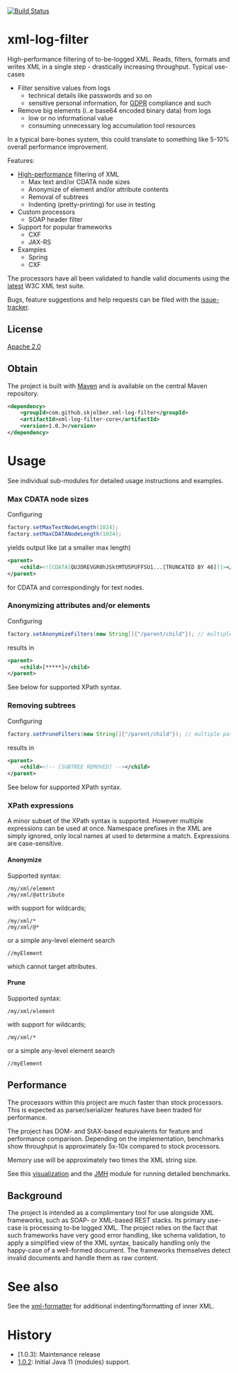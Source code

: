 [![Build Status](https://travis-ci.org/skjolber/xml-log-filter.svg?branch=master)](https://travis-ci.org/skjolber/xml-log-filter)

# xml-log-filter
High-performance filtering of to-be-logged XML. Reads, filters, formats and writes XML in a single step -  drastically increasing throughput. Typical use-cases

  * Filter sensitive values from logs 
     * technical details like passwords and so on
     * sensitive personal information, for [GDPR](https://en.wikipedia.org/wiki/General_Data_Protection_Regulation) compliance and such
  * Remove big elements (i..e base64 encoded binary data) from logs
     * low or no informational value
     * consuming unnecessary log accumulation tool resources

In a typical bare-bones system, this could translate to something like 5-10% overall performance improvement.

Features:

  * [High-performance] filtering of XML
    * Max text and/or CDATA node sizes
    * Anonymize of element and/or attribute contents
    * Removal of subtrees
    * Indenting (pretty-printing) for use in testing
  * Custom processors
    * SOAP header filter
  * Support for popular frameworks
    * CXF 
    * JAX-RS
  * Examples
    * Spring
    * CXF

The processors have all been validated to handle valid documents using the [latest] W3C XML test suite.

Bugs, feature suggestions and help requests can be filed with the [issue-tracker].

## License
[Apache 2.0]

## Obtain
The project is built with [Maven] and is available on the central Maven repository.

```xml
<dependency>
    <groupId>com.github.skjolber.xml-log-filter</groupId>
    <artifactId>xml-log-filter-core</artifactId>
    <version>1.0.3</version>
</dependency>
```

# Usage
See individual sub-modules for detailed usage instructions and examples.

### Max CDATA node sizes
Configuring

```java
factory.setMaxTextNodeLength(1024);
factory.setMaxCDATANodeLength(1024);
```

yields output like (at a smaller max length)

```xml
<parent>
    <child><![CDATA[QUJDREVGR0hJSktMTU5PUFFSU1...[TRUNCATED BY 46]]]></child>
</parent>
```

for CDATA and correspondingly for text nodes.

### Anonymizing attributes and/or elements
Configuring

```java
factory.setAnonymizeFilters(new String[]{"/parent/child"}); // multiple paths supported
```

results in 

```xml
<parent>
    <child>[*****]</child>
</parent>
```

See below for supported XPath syntax.

### Removing subtrees
Configuring

```java
factory.setPruneFilters(new String[]{"/parent/child"}); // multiple paths supported
```

results in

```xml
<parent>
    <child><!-- [SUBTREE REMOVED] --></child>
</parent>
```

See below for supported XPath syntax.

### XPath expressions
A minor subset of the XPath syntax is supported. However multiple expressions can be used at once. Namespace prefixes in the XML are simply ignored, only local names at used to determine a match. Expressions are case-sensitive.

#### Anonymize 
Supported syntax:

    /my/xml/element
    /my/xml/@attribute

with support for wildcards; 

    /my/xml/*
    /my/xml/@*

or a simple any-level element search 

    //myElement

which cannot target attributes.

#### Prune
Supported syntax:

    /my/xml/element

with support for wildcards; 

    /my/xml/*

or a simple any-level element search 

    //myElement

## Performance
The processors within this project are much faster than stock processors. This is expected as parser/serializer features have been traded for performance. 

The project has DOM- and StAX-based equivalents for feature and performance comparison. 
Depending on the implementation, benchmarks show throughput is approximately 5x-10x compared to stock processors. 

Memory use will be approximately two times the XML string size.

See this [visualization] and the [JMH] module for running detailed benchmarks.

## Background
The project is intended as a complimentary tool for use alongside XML frameworks, such as SOAP- or XML-based REST stacks. Its primary use-case is processing to-be logged XML. The project relies on the fact that such frameworks have very good error handling, like schema validation, to apply a simplified view of the XML syntax, basically handling only the happy-case of a well-formed document. The frameworks themselves detect invalid documents and handle them as raw content. 

# See also
See the [xml-formatter] for additional indenting/formatting of inner XML. 

# History
- [1.0.3]: Maintenance release
- [1.0.2]: Initial Java 11 (modules) support.

[1.0.2]:                releases
[Aalto]:                https://github.com/FasterXML/aalto-xml
[Apache 2.0]:           http://www.apache.org/licenses/LICENSE-2.0.html
[issue-tracker]:        https://github.com/skjolber/xml-log-filter/issues
[Maven]:                http://maven.apache.org/
[latest]:               https://www.w3.org/XML/Test/
[JMH]:                  benchmark/jmh
[xml-formatter]:        https://github.com/greenbird/xml-formatter-core
[visualization]:	https://jmh.morethan.io/?source=https://raw.githubusercontent.com/skjolber/xml-log-filter/master/docs/benchmark/jmh-result.json&topBar=off
[High-performance]:	https://jmh.morethan.io/?source=https://raw.githubusercontent.com/skjolber/xml-log-filter/master/docs/benchmark/jmh-result.json&topBar=off

